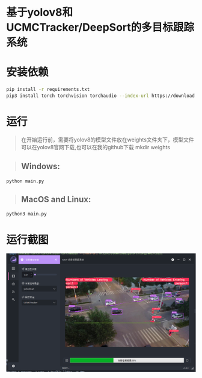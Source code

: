 # 基于yolov8和UCMCTracker/DeepSort的多目标跟踪系统
# 
# 安装依赖
```bash
pip install -r requirements.txt
pip3 install torch torchvision torchaudio --index-url https://download.pytorch.org/whl/cu121
```
# 运行
> 在开始运行前，需要将yolov8的模型文件放在weights文件夹下，模型文件可以在yolov8官网下载,也可以在我的github下载
> mkdir weights

> ## **Windows**:
```console
python main.py
```
> ## **MacOS and Linux**:
```console
python3 main.py
```

# 运行截图
![image](./images/result.png)



